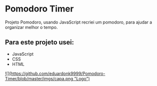
<h1>Pomodoro Timer</h1>

<p>
Projeto Pomodoro, usando JavaScript recriei um pomodoro, para ajudar a organizar melhor o tempo.
</p>

<h2>Para este projeto usei:</h2>
<ul>
    <li>JavaScript</li>
    <li>CSS</li>
    <li>HTML</li>
</ul>


 <a href="#" target='_blank'> 
![](https://github.com/eduardonk9999/Pomodoro-Timer/blob/master/imgs/capa.png "Logo") 
  

</a>
